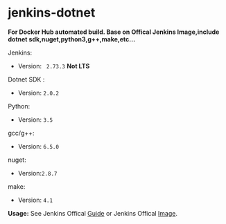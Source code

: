 # jenkins-dotnet

**For Docker Hub automated build. Base on Offical Jenkins Image,include dotnet sdk,nuget,python3,g++,make,etc...**

Jenkins:
- Version:  ` 2.73.3` **Not LTS**

Dotnet SDK :

- Version: `2.0.2`

Python:

- Version: `3.5`

gcc/g++:

- Version: `6.5.0`

nuget:

- Version:`2.8.7`

make:

- Version: `4.1`

**Usage:** See Jenkins Offical [Guide](https://github.com/jenkinsci/docker) or Jenkins Offical [Image](https://hub.docker.com/r/jenkins/jenkins/).

